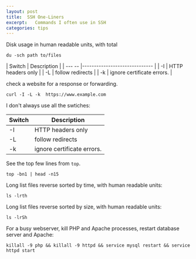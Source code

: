 ```yaml
---
layout: post
title:  SSH One-Liners
excerpt:   Commands I often use in SSH
categories: tips
---
```


Disk usage in human readable units, with total

    du -sch path to/files

| Switch | Description                   |
| --- -- |------------------------------ |
|  -I    | HTTP headers only             |
|  -L    | follow redirects              |
|  -k    | ignore certificate errors.    |

check a website for a response or forwarding. 

    curl -I -L -k  https://www.example.com

I don't always use all the swtiches:

| Switch | Description                 |
| ------ | --------------------------- |
|   -I   | HTTP headers only           |
|   -L   | follow redirects            |
|   -k   | ignore certificate errors.  |

See the top few lines from `top`.

    top -bn1 | head -n15

Long list files reverse sorted by time, with human readable units:

    ls -lrth

Long list files reverse sorted by size, with human readable units:

    ls -lrSh


For a busy webserver, kill PHP and Apache processes, restart database server and Apache:

    killall -9 php && killall -9 httpd && service mysql restart && service httpd start


